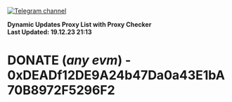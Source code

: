 [![Telegram channel](https://img.shields.io/endpoint?url=https://runkit.io/damiankrawczyk/telegram-badge/branches/master?url=https://t.me/n4z4v0d)](https://t.me/n4z4v0d) 

**Dynamic Updates Proxy List with Proxy Checker**  
**Last Updated: 19.12.23 21:13**

# DONATE (_any evm_) - 0xDEADf12DE9A24b47Da0a43E1bA70B8972F5296F2

